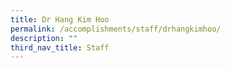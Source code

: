 ```yaml
---
title: Dr Hang Kim Hoo
permalink: /accomplishments/staff/drhangkimhoo/
description: ""
third_nav_title: Staff
---
```

